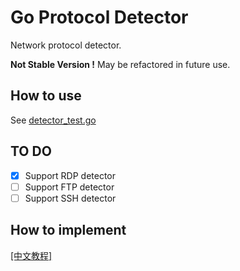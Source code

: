 # Go Protocol Detector

Network protocol detector. 

**Not Stable Version !** May be refactored in future use.

## How to use

See [detector_test.go](https://github.com/allanpk716/go-protocol-detector/blob/master/detector_test.go)

## TO DO

- [x] Support RDP detector
- [ ] Support FTP detector
- [ ] Support SSH detector

## How to implement

[[中文教程]](https://github.com/allanpk716/go-protocol-detector/blob/master/ReadMeThings/readme_cn.md)

